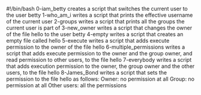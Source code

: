 #!/bin/bash
0-iam_betty creates a script that switches the current user to the user betty
1-who_am_i writes a script that prints the effective username of the current user
2-groups writes a script that prints all the groups the current user is part of
3-new_owner writes a script that changes the owner of the file hello to the user betty
4-empty writes a script that creates an empty file called hello
5-execute writes a script that adds execute permission to the owner of the file hello
6-multiple_permissions writes a script that adds execute permission to the owner and the group owner, and read permission to other users, to the file hello
7-everybody writes a script that adds execution permission to the owner, the group owner and the other users, to the file hello
8-James_Bond writes a script that sets the permission to the file hello as follows:
Owner: no permission at all
Group: no permission at all
Other users: all the permissions
